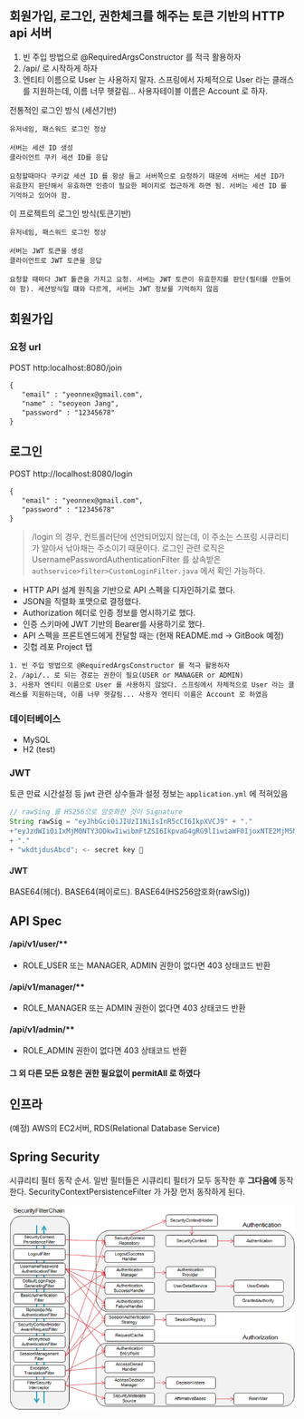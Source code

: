 ## 회원가입, 로그인, 권한체크를 해주는 토큰 기반의 HTTP api 서버

1. 빈 주입 방법으로 @RequiredArgsConstructor 를 적극 활용하자
2. /api/ 로 시작하게 하자
3. 엔티티 이름으로 User 는 사용하지 말자. 스프링에서 자체적으로 User 라는 클래스를 지원하는데, 이름 너무 헷갈림... 사용자테이블 이름은 Account 로 하자.

전통적인 로그인 방식 (세션기반)

```
유저네임, 패스워드 로그인 정상

서버는 세션 ID 생성
클라이언트 쿠키 세션 ID를 응답

요청할때마다 쿠키값 세션 ID 를 항상 들고 서버쪽으로 요청하기 때문에 서버는 세션 ID가 유효한지 판단해서 유효하면 인증이 필요한 페이지로 접근하게 하면 됨. 서버는 세션 ID 를 기억하고 있어야 함.
```

이 프로젝트의 로그인 방식(토큰기반)

```
유저네임, 패스워드 로그인 정상

서버는 JWT 토큰을 생성
클라이언트로 JWT 토큰을 응답

요청할 때마다 JWT 톹큰을 가지고 요청. 서버는 JWT 토큰이 유효한지를 판단(필터를 만들어야 함). 세션방식일 떄와 다르게, 서버는 JWT 정보를 기억하지 않음
```



## 회원가입
### 요청 url
POST http:localhost:8080/join

```
{
   "email" : "yeonnex@gmail.com",
   "name" : "seoyeon Jang",
   "password" : "12345678"
}
```



## 로그인
POST http://localhost:8080/login 
```
{
   "email" : "yeonnex@gmail.com",
   "password" : "12345678"
}
```
> /login 의 경우, 컨트롤러단에 선언되어있지 않는데, 이 주소는 스프링 시큐리티가 알아서 낚아채는 주소이기 때문이다. 로그인 관련 로직은 UsernamePasswordAuthenticationFilter 를 상속받은`authservice>filter>CustomLoginFilter.java` 에서 확인 가능하다.



- HTTP API 설계 원칙을 기반으로 API 스펙을 디자인하기로 했다.
- JSON을 직렬화 포맷으로 결정했다.
- Authorization 헤더로 인증 정보를 명시하기로 했다.
- 인증 스키마에 JWT 기반의 Bearer를 사용하기로 했다.
- API 스펙을 프론트엔드에게 전달할 때는 (현재 README.md -> GitBook 예정)
- 깃헙 레포 Project 탭

```text
1. 빈 주입 방법으로 @RequiredArgsConstructor 를 적극 활용하자
2. /api/.. 로 되는 경로는 권한이 필요(USER or MANAGER or ADMIN)
3. 사용자 엔티티 이름으로 User 를 사용하지 않았다. 스프링에서 자체적으로 User 라는 클래스를 지원하는데, 이름 너무 헷갈림... 사용자 엔티티 이름은 Account 로 하였음
```

### 데이터베이스

- MySQL
- H2 (test)

### JWT
토큰 만료 시간설정 등 jwt 관련 상수들과 설정 정보는 `application.yml` 에 적혀있음

```java
// rawSing 를 HS256으로 암호화한 것이 Signature
String rawSig = "eyJhbGciOiJIUzI1NiIsInR5cCI6IkpXVCJ9" + "."
+"eyJzdWIiOiIxMjM0NTY3ODkwIiwibmFtZSI6IkpvaG4gRG9lIiwiaWF0IjoxNTE2MjM5MDIyfQ"
+ "."
+ "wkdtjdusAbcd"; <- secret key 🔑
```

#### JWT

BASE64(헤더).
BASE64(페이로드).
BASE64(HS256암호화(rawSig))

## API Spec

#### /api/v1/user/**  

- ROLE_USER 또는 MANAGER, ADMIN 권한이 없다면 403 상태코드 반환

#### /api/v1/manager/**

- ROLE_MANAGER 또는 ADMIN 권한이 없다면 403 상태코드 반환

#### /api/v1/admin/**

- ROLE_ADMIN 권한이 없다면 403 상태코드 반환

#### 그 외 다른 모든 요청은 권한 필요없이 permitAll 로 하였다



## 인프라
(예정)
AWS의 EC2서버, RDS(Relational Database Service)

## Spring Security

시큐리티 필터 동작 순서. 일반 필터들은 시큐리티 필터가 모두 동작한 후 **그다음에** 동작한다. SecurityContextPersistenceFilter 가 가장 먼저 동작하게 된다.

![img](https://raw.githubusercontent.com/yeonnex/image-server/main/img/SecurityFilterChain2.JPG)